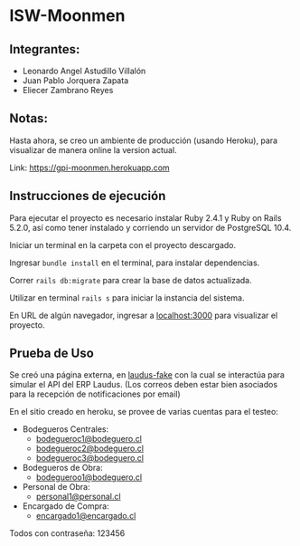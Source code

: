 # ISW-Moonmen

## Integrantes:

* Leonardo Angel Astudillo Villalón
* Juan Pablo Jorquera Zapata
* Eliecer Zambrano Reyes

## Notas:

Hasta ahora, se creo un ambiente de producción (usando Heroku), para visualizar de manera online la version actual.

Link: https://gpi-moonmen.herokuapp.com

## Instrucciones de ejecución

Para ejecutar el proyecto es necesario instalar Ruby 2.4.1 y Ruby on Rails 5.2.0, así como tener instalado y corriendo un servidor de PostgreSQL 10.4.

Iniciar un terminal en la carpeta con el proyecto descargado.

Ingresar `bundle install` en el terminal, para instalar dependencias.

Correr `rails db:migrate` para crear la base de datos actualizada.

Utilizar en terminal `rails s` para iniciar la instancia del sistema.

En URL de algún navegador, ingresar a [localhost:3000](http://localhost:3000) para visualizar el proyecto.

## Prueba de Uso

Se creó una página externa, en [laudus-fake](https://laudusfake.herokuapp.com/) con la cual se interactúa para simular el API del ERP Laudus. (Los correos deben estar bien asociados para la recepción de notificaciones por email)

En el sitio creado en heroku, se provee de varias cuentas para el testeo:
* Bodegueros Centrales:
    - bodegueroc1@bodeguero.cl
    - bodegueroc2@bodeguero.cl
    - bodegueroc3@bodeguero.cl
* Bodegueros de Obra:
    - bodegueroo1@bodeguero.cl
* Personal de Obra:
    - personal1@personal.cl
* Encargado de Compra:
    - encargado1@encargado.cl

Todos con contraseña: 123456


